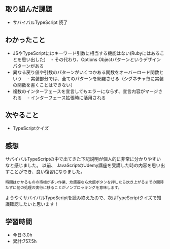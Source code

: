 ## 取り組んだ課題
- サバイバルTypeScript 読了

## わかったこと
- JSやTypeScriptにはキーワード引数に相当する機能はない(Rubyにはあることを思い出した)
　- その代わり、Options Objectパターンというデザインパターンがある
- 異なる戻り値や引数のパターンがいくつかある関数をオーバーロード関数という
　- 実装部分では、全てのパターンを網羅させる（シグネチャ毎に実装の関数を書くことはできない）
- 複数のインターフェースを宣言してもエラーにならず、宣言内容がマージされる
　- インターフェース拡張時に活用される

## 次やること
- TypeScriptクイズ

## 感想
サバイバルTypeScriptの中で出てきた下記説明が個人的に非常に分かりやすいなと感じました。
以前、 JavaScriptのUdemy講座を受講した時の内容を思い出すことができ、良い復習になりました。

`時間はかかるものの待機が多い作業、炊飯器なら炊飯ボタンを押したら炊き上がるまでの間待たずに他の処理の実行に移ることがノンブロッキングを意味します。`

ようやくサバイバルTypeScriptを読み終えたので、次はTypeScriptクイズで知識確認したいと思います！

## 学習時間
- 今日:3.0h
- 累計:757.5h

